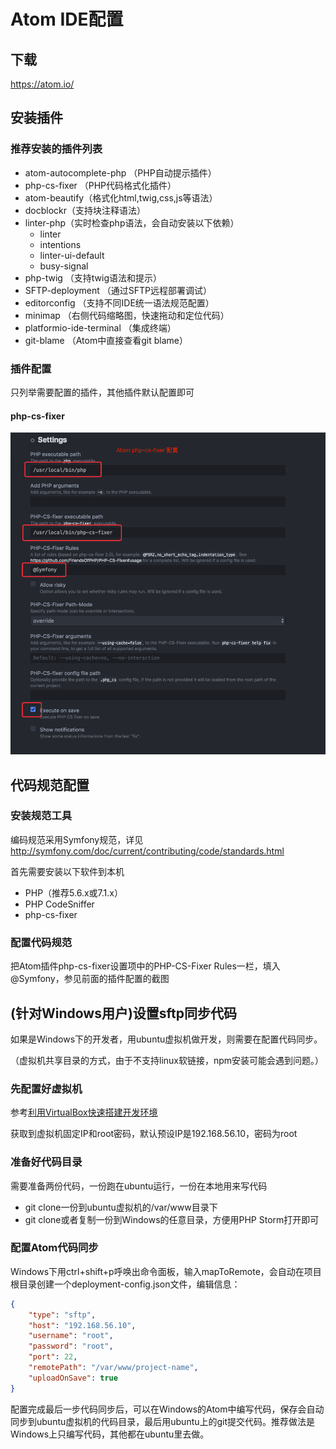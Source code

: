 Atom IDE配置
============

## 下载

https://atom.io/

## 安装插件

### 推荐安装的插件列表

* atom-autocomplete-php （PHP自动提示插件）
* php-cs-fixer （PHP代码格式化插件）
* atom-beautify（格式化html,twig,css,js等语法）
* docblockr（支持块注释语法）
* linter-php（实时检查php语法，会自动安装以下依赖）
  * linter
  * intentions
  * linter-ui-default
  * busy-signal
* php-twig （支持twig语法和提示）
* SFTP-deployment （通过SFTP远程部署调试）
* editorconfig （支持不同IDE统一语法规范配置）
* minimap （右侧代码缩略图，快速拖动和定位代码）
* platformio-ide-terminal （集成终端）
* git-blame （Atom中直接查看git blame）

### 插件配置

只列举需要配置的插件，其他插件默认配置即可

#### php-cs-fixer

![atom-php-cs-fixer-config](images/atom-php-cs-fixer-config.png)

## 代码规范配置

### 安装规范工具

编码规范采用Symfony规范，详见
http://symfony.com/doc/current/contributing/code/standards.html

首先需要安装以下软件到本机
* PHP（推荐5.6.x或7.1.x）
* PHP CodeSniffer
* php-cs-fixer

### 配置代码规范

把Atom插件php-cs-fixer设置项中的PHP-CS-Fixer Rules一栏，填入@Symfony，参见前面的插件配置的截图

## (针对Windows用户)设置sftp同步代码

如果是Windows下的开发者，用ubuntu虚拟机做开发，则需要在配置代码同步。

（虚拟机共享目录的方式，由于不支持linux软链接，npm安装可能会遇到问题。）

### 先配置好虚拟机

参考[利用VirtualBox快速搭建开发环境](virtual-box-setup.md)

获取到虚拟机固定IP和root密码，默认预设IP是192.168.56.10，密码为root

### 准备好代码目录

需要准备两份代码，一份跑在ubuntu运行，一份在本地用来写代码

* git clone一份到ubuntu虚拟机的/var/www目录下
* git clone或者复制一份到Windows的任意目录，方便用PHP Storm打开即可

### 配置Atom代码同步

Windows下用ctrl+shift+p呼唤出命令面板，输入mapToRemote，会自动在项目根目录创建一个deployment-config.json文件，编辑信息：

```json
{
    "type": "sftp",
    "host": "192.168.56.10",
    "username": "root",
    "password": "root",
    "port": 22,
    "remotePath": "/var/www/project-name",
    "uploadOnSave": true
}
```

配置完成最后一步代码同步后，可以在Windows的Atom中编写代码，保存会自动同步到ubuntu虚拟机的代码目录，最后用ubuntu上的git提交代码。推荐做法是Windows上只编写代码，其他都在ubuntu里去做。

